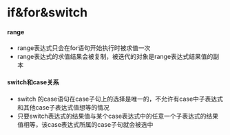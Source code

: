 # if&for&switch

#### range
* range表达式只会在for语句开始执行时被求值一次
* range表达式的求值结果会被复制，被迭代的对象是range表达式结果值的副本

#### switch和case关系
* switch 的case语句在case子句上的选择是唯一的，不允许有case中子表达式和其他case子表达式值想等的情况
* 只要switch表达式的结果值与某个case表达式中的任意一个子表达式的结果值相等，该case表达式所属的case子句就会被选中